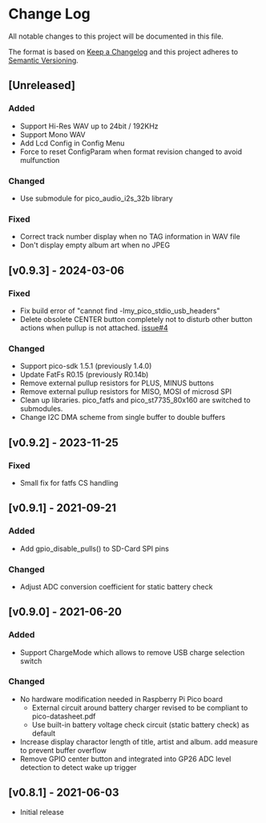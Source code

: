 # Change Log
All notable changes to this project will be documented in this file.

The format is based on [Keep a Changelog](http://keepachangelog.com/)
and this project adheres to [Semantic Versioning](http://semver.org/).

## [Unreleased]
### Added
* Support Hi-Res WAV up to 24bit / 192KHz
* Support Mono WAV
* Add Lcd Config in Config Menu
* Force to reset ConfigParam when format revision changed to avoid mulfunction

### Changed
* Use submodule for pico_audio_i2s_32b library

### Fixed
* Correct track number display when no TAG information in WAV file
* Don't display empty album art when no JPEG

## [v0.9.3] - 2024-03-06
### Fixed
* Fix build error of "cannot find -lmy_pico_stdio_usb_headers"
* Delete obsolete CENTER button completely not to disturb other button actions when pullup is not attached. [issue#4](https://github.com/elehobica/RPi_Pico_WAV_Player/issues/4)

### Changed
* Support pico-sdk 1.5.1 (previously 1.4.0)
* Update FatFs R0.15 (previously R0.14b)
* Remove external pullup resistors for PLUS, MINUS buttons
* Remove external pullup resistors for MISO, MOSI of microsd SPI
* Clean up libraries. pico_fatfs and pico_st7735_80x160 are switched to submodules.
* Change I2C DMA scheme from single buffer to double buffers


## [v0.9.2] - 2023-11-25
### Fixed
* Small fix for fatfs CS handling


## [v0.9.1] - 2021-09-21
### Added
* Add gpio_disable_pulls() to SD-Card SPI pins

### Changed
* Adjust ADC conversion coefficient for static battery check


## [v0.9.0] - 2021-06-20
### Added
* Support ChargeMode which allows to remove USB charge selection switch

### Changed
* No hardware modification needed in Raspberry Pi Pico board
  * External circuit around battery charger revised to be compliant to pico-datasheet.pdf
  * Use built-in battery voltage check circuit (static battery check) as default
* Increase display charactor length of title, artist and album. add measure to prevent buffer overflow
* Remove GPIO center button and integrated into GP26 ADC level detection to detect wake up trigger


## [v0.8.1] - 2021-06-03
* Initial release